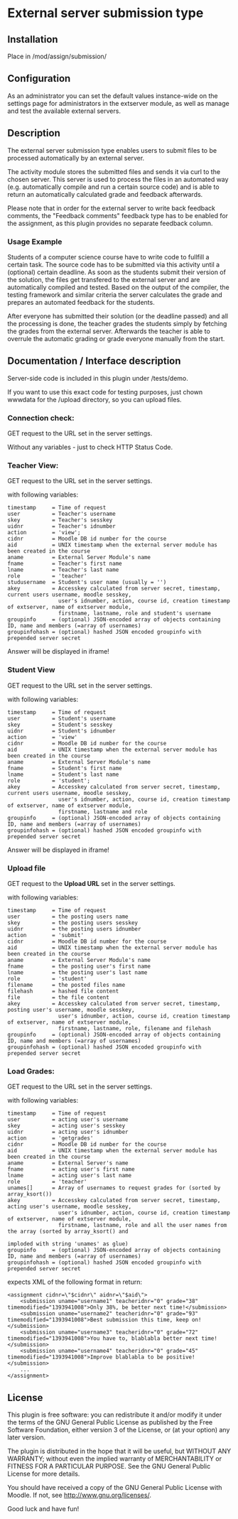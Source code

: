 # External server submission type

## Installation

Place in /mod/assign/submission/

## Configuration

As an administrator you can set the default values instance-wide on the settings page for
administrators in the extserver module, as well as manage and test the available external servers.

## Description

The external server submission type enables users to submit files to be processed automatically by an external server.

The activity module stores the submitted files and sends it via curl to the chosen server. This server is used to process the files in an automated way (e.g. automatically compile and run a certain source code) and is able to return an automatically calculated grade and feedback afterwards.

Please note that in order for the external server to write back feedback comments, the "Feedback comments" feedback type has to be enabled for the assignment, as this plugin provides no separate feedback column.

### Usage Example

Students of a computer science course have to write code to fullfill a certain task. The source code has to be submitted via this activity until a (optional) certain deadline. As soon as the students submit their version of the solution, the files get transfered to the external server and are automatically compiled and tested. Based on the output of the compiler, the testing framework and
similar criteria the server calculates the grade and prepares an automated feedback for the students.

After everyone has submitted their solution (or the deadline passed) and all the processing is done, the teacher grades the students simply by fetching the grades from the external server. Afterwards the teacher is able to overrule the automatic grading or grade everyone manually from the start.

## Documentation / Interface description

Server-side code is included in this plugin under /tests/demo.

If you want to use this exact code for testing purposes, just chown wwwdata for the /upload directory, so you can upload files.

### Connection check:

GET request to the URL set in the server settings.

Without any variables - just to check HTTP Status Code.

### Teacher View:

GET request to the URL set in the server settings.

with following variables:

    timestamp     = Time of request
    user          = Teacher's username
    skey          = Teacher's sesskey
    uidnr         = Teacher's idnumber
    action        = 'view';
    cidnr         = Moodle DB id number for the course
    aid           = UNIX timestamp when the external server module has been created in the course
    aname         = External Server Module's name
    fname         = Teacher's first name
    lname         = Teacher's last name
    role          = 'teacher'
    studusername  = Student's user name (usually = '')
    akey          = Accesskey calculated from server secret, timestamp, current users username, moodle sesskey,
                    user's idnumber, action, course id, creation timestamp of extserver, name of extserver module,
                    firstname, lastname, role and student's username
    groupinfo     = (optional) JSON-encoded array of objects containing ID, name and members (=array of usernames)
    groupinfohash = (optional) hashed JSON encoded groupinfo with prepended server secret

Answer will be displayed in iframe!

### Student View

GET request to the URL set in the server settings.

with following variables:

    timestamp     = Time of request
    user          = Student's username
    skey          = Student's sesskey
    uidnr         = Student's idnumber
    action        = 'view'
    cidnr         = Moodle DB id number for the course
    aid           = UNIX timestamp when the external server module has been created in the course
    aname         = External Server Module's name
    fname         = Student's first name
    lname         = Student's last name
    role          = 'student';
    akey          = Accesskey calculated from server secret, timestamp, current users username, moodle sesskey,
                    user's idnumber, action, course id, creation timestamp of extserver, name of extserver module,
                    firstname, lastname and role
    groupinfo     = (optional) JSON-encoded array of objects containing ID, name and members (=array of usernames)
    groupinfohash = (optional) hashed JSON encoded groupinfo with prepended server secret

Answer will be displayed in iframe!

### Upload file

GET request to the **Upload URL** set in the server settings.

with following variables:

    timestamp     = Time of request
    user          = the posting users name
    skey          = the posting users sesskey
    uidnr         = the posting users idnumber
    action        = 'submit'
    cidnr         = Moodle DB id number for the course
    aid           = UNIX timestamp when the external server module has been created in the course
    aname         = External Server Module's name
    fname         = the posting user's first name
    lname         = the posting user's last name
    role          = 'student'
    filename      = the posted files name
    filehash      = hashed file content
    file          = the file content
    akey          = Accesskey calculated from server secret, timestamp, posting user's username, moodle sesskey,
                    user's idnumber, action, course id, creation timestamp of extserver, name of extserver module,
                    firstname, lastname, role, filename and filehash
    groupinfo     = (optional) JSON-encoded array of objects containing ID, name and members (=array of usernames)
    groupinfohash = (optional) hashed JSON encoded groupinfo with prepended server secret

### Load Grades:

GET request to the URL set in the server settings.

with following variables:

    timestamp     = Time of request
    user          = acting user's username
    skey          = acting user's sesskey
    uidnr         = acting user's idnumber
    action        = 'getgrades'
    cidnr         = Moodle DB id number for the course
    aid           = UNIX timestamp when the external server module has been created in the course
    aname         = External Server's name
    fname         = acting user's first name
    lname         = acting user's last name
    role          = 'teacher'
    unames[]      = Array of usernames to request grades for (sorted by array_ksort())
    akey          = Accesskey calculated from server secret, timestamp, acting user's username, moodle sesskey,
                    user's idnumber, action, course id, creation timestamp of extserver, name of extserver module,
                    firstname, lastname, role and all the user names from the array (sorted by array_ksort() and
                                                                                     imploded with string 'unames' as glue)
    groupinfo     = (optional) JSON-encoded array of objects containing ID, name and members (=array of usernames)
    groupinfohash = (optional) hashed JSON encoded groupinfo with prepended server secret

expects XML of the following format in return:

    <assignment cidnr=\"$cidnr\" aidnr=\"$aid\">
        <submission uname="username1" teacheridnr="0" grade="38" timemodified="1393941008">Only 38%, be better next time!</submission>
        <submission uname="username2" teacheridnr="0" grade="93" timemodified="1393941008">Best submission this time, keep on!</submission>
        <submission uname="username3" teacheridnr="0" grade="72" timemodified="1393941008">You have to, blablabla better next time!</submission>
        <submission uname="username4" teacheridnr="0" grade="45" timemodified="1393941008">Improve blablabla to be positive!</submission>
        ...
    </assignment>


## License

This plugin is free software: you can redistribute it and/or modify it under the terms of the GNU
General Public License as published by the Free Software Foundation, either version 3 of the
License, or (at your option) any later version.

The plugin is distributed in the hope that it will be useful, but WITHOUT ANY WARRANTY; without
even the implied warranty of MERCHANTABILITY or FITNESS FOR A PARTICULAR PURPOSE. See the GNU
General Public License for more details.

You should have received a copy of the GNU General Public License with Moodle. If not, see
<http://www.gnu.org/licenses/>.


Good luck and have fun!